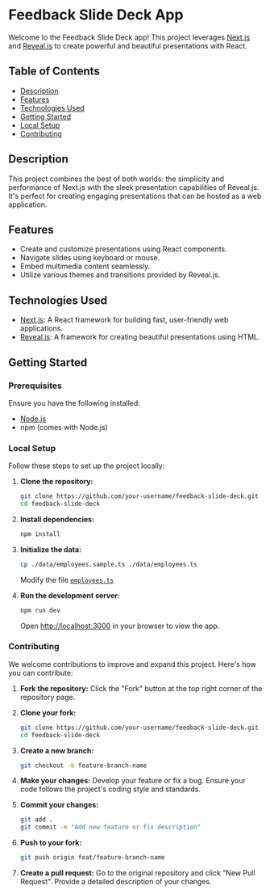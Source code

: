 # Feedback Slide Deck App

Welcome to the Feedback Slide Deck app! This project leverages [Next.js](https://nextjs.org/) and [Reveal.js](https://revealjs.com/) to create powerful and beautiful presentations with React.

## Table of Contents
- [Description](#description)
- [Features](#features)
- [Technologies Used](#technologies-used)
- [Getting Started](#getting-started)
- [Local Setup](#local-setup)
- [Contributing](#contributing)

## Description
This project combines the best of both worlds: the simplicity and performance of Next.js with the sleek presentation capabilities of Reveal.js. It's perfect for creating engaging presentations that can be hosted as a web application.

## Features
- Create and customize presentations using React components.
- Navigate slides using keyboard or mouse.
- Embed multimedia content seamlessly.
- Utilize various themes and transitions provided by Reveal.js.

## Technologies Used
- [Next.js](https://nextjs.org/): A React framework for building fast, user-friendly web applications.
- [Reveal.js](https://revealjs.com/): A framework for creating beautiful presentations using HTML.

## Getting Started

### Prerequisites

Ensure you have the following installed:
- [Node.js](https://nodejs.org/en/)
- npm (comes with Node.js)

### Local Setup

Follow these steps to set up the project locally:

1. **Clone the repository:**
   ```bash
   git clone https://github.com/your-username/feedback-slide-deck.git
   cd feedback-slide-deck
   ```

2. **Install dependencies:**
   ```bash
   npm install
   ```

3. **Initialize the data:**
   ```bash
   cp ./data/employees.sample.ts ./data/employees.ts
   ```
   Modify the file [`employees.ts`](./data/employees.ts)

4. **Run the development server:**
   ```bash
   npm run dev
   ```
   Open [http://localhost:3000](http://localhost:3000) in your browser to view the app.

### Contributing

We welcome contributions to improve and expand this project. Here's how you can contribute:

1. **Fork the repository:**
   Click the "Fork" button at the top right corner of the repository page.

2. **Clone your fork:**
   ```bash
   git clone https://github.com/your-username/feedback-slide-deck.git
   cd feedback-slide-deck
   ```

3. **Create a new branch:**
   ```bash
   git checkout -b feature-branch-name
   ```

4. **Make your changes:**
   Develop your feature or fix a bug. Ensure your code follows the project's coding style and standards.

5. **Commit your changes:**
   ```bash
   git add .
   git commit -m "Add new feature or fix description"
   ```

6. **Push to your fork:**
   ```bash
   git push origin feat/feature-branch-name
   ```

7. **Create a pull request:**
   Go to the original repository and click "New Pull Request". Provide a detailed description of your changes.
